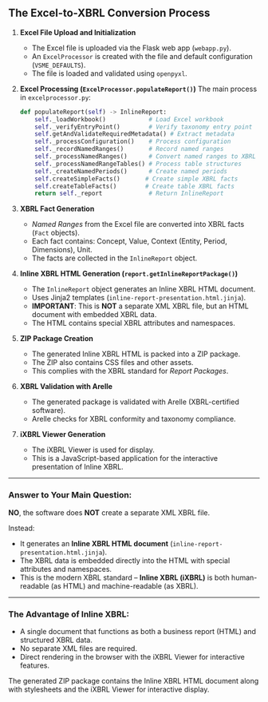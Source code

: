 ## The Excel-to-XBRL Conversion Process

1.  **Excel File Upload and Initialization**

    * The Excel file is uploaded via the Flask web app (`webapp.py`).
    * An `ExcelProcessor` is created with the file and default configuration (`VSME_DEFAULTS`).
    * The file is loaded and validated using `openpyxl`.

2.  **Excel Processing (`ExcelProcessor.populateReport()`)**
    The main process in `excelprocessor.py`:

    ```python
    def populateReport(self) -> InlineReport:
        self._loadWorkbook()            # Load Excel workbook
        self._verifyEntryPoint()        # Verify taxonomy entry point
        self.getAndValidateRequiredMetadata() # Extract metadata
        self._processConfiguration()    # Process configuration
        self._recordNamedRanges()       # Record named ranges
        self._processNamedRanges()      # Convert named ranges to XBRL facts
        self._processNamedRangeTables() # Process table structures
        self._createNamedPeriods()      # Create named periods
        self.createSimpleFacts()       # Create simple XBRL facts
        self.createTableFacts()        # Create table XBRL facts
        return self._report             # Return InlineReport
    ```

3.  **XBRL Fact Generation**

    * *Named Ranges* from the Excel file are converted into XBRL facts (`Fact` objects).
    * Each fact contains: Concept, Value, Context (Entity, Period, Dimensions), Unit.
    * The facts are collected in the `InlineReport` object.

4.  **Inline XBRL HTML Generation (`report.getInlineReportPackage()`)**

    * The `InlineReport` object generates an Inline XBRL HTML document.
    * Uses Jinja2 templates (`inline-report-presentation.html.jinja`).
    * **IMPORTANT**: This is **NOT** a separate XML XBRL file, but an HTML document with embedded XBRL data.
    * The HTML contains special XBRL attributes and namespaces.

5.  **ZIP Package Creation**

    * The generated Inline XBRL HTML is packed into a ZIP package.
    * The ZIP also contains CSS files and other assets.
    * This complies with the XBRL standard for *Report Packages*.

6.  **XBRL Validation with Arelle**

    * The generated package is validated with Arelle (XBRL-certified software).
    * Arelle checks for XBRL conformity and taxonomy compliance.

7.  **iXBRL Viewer Generation**

    * The iXBRL Viewer is used for display.
    * This is a JavaScript-based application for the interactive presentation of Inline XBRL.

-----

### Answer to Your Main Question:

**NO**, the software does **NOT** create a separate XML XBRL file.

Instead:

* It generates an **Inline XBRL HTML document** (`inline-report-presentation.html.jinja`).
* The XBRL data is embedded directly into the HTML with special attributes and namespaces.
* This is the modern XBRL standard – **Inline XBRL (iXBRL)** is both human-readable (as HTML) and machine-readable (as XBRL).

-----

### The Advantage of Inline XBRL:

* A single document that functions as both a business report (HTML) and structured XBRL data.
* No separate XML files are required.
* Direct rendering in the browser with the iXBRL Viewer for interactive features.

The generated ZIP package contains the Inline XBRL HTML document along with stylesheets and the iXBRL Viewer for interactive display.